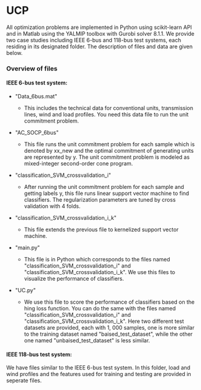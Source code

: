 # UCP
All optimization problems are implemented in Python using scikit-learn API and in Matlab using the YALMIP toolbox with Gurobi solver 8.1.1. We provide two case studies including IEEE 6-bus and 118-bus test systems, each residing in its designated folder. The description of files and data are given below.

### Overview of files
#### IEEE 6-bus test system:

- "Data_6bus.mat"
  - This includes the technical data for conventional units, transmission lines, wind and load profiles. You need this data file to run the unit commitment problem.

- "AC_SOCP_6bus"
  - This file runs the unit commitment problem for each sample which is denoted by xx_new and the optimal commitment of generating units are represented by y. The unit commitment problem is modeled as mixed-integer second-order cone program.   

- "classification_SVM_crossvalidation_i"
  - After running the unit commitment problem for each sample and getting labels y, this file runs linear support vector machine to find classifiers. The regularization parameters are tuned by cross validation with 4 folds.

- "classification_SVM_crossvalidation_i_k"
  - This file extends the previous file to kernelized support vector machine.

- "main.py"
  - This file is in Python which corresponds to the files named "classification_SVM_crossvalidation_i" and "classification_SVM_crossvalidation_i_k". We use this files to visualize the performance of classifiers.
  
- "UC.py"
  - We use this file to score the performance of classifiers based on the hing loss function. You can do the same with the files named "classification_SVM_crossvalidation_i" and "classification_SVM_crossvalidation_i_k". Here two different test datasets are provided, each with 1, 000 samples, one is more similar to the training dataset named "baised_test_dataset", while the other one named "unbaised_test_dataset" is less similar. 


#### IEEE 118-bus test system: 
We have files similar to the IEEE 6-bus test system. In this folder, load and wind profiles and the features used for training and testing are provided in seperate files.
